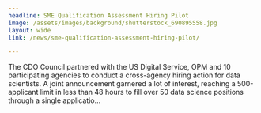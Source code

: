 ```yaml
---
headline: SME Qualification Assessment Hiring Pilot
image: /assets/images/background/shutterstock_690895558.jpg
layout: wide
link: /news/sme-qualification-assessment-hiring-pilot/

---
```

The CDO Council partnered with the US Digital Service, OPM and 10 participating agencies to conduct a cross-agency hiring action for data scientists. A joint announcement garnered a lot of interest, reaching a 500-applicant limit in less than 48 hours to fill over 50 data science positions through a single applicatio...